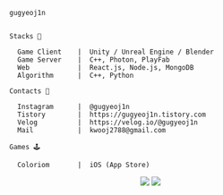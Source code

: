
    gugyeoj1n

    
    Stacks 🐋
    
      Game Client    |  Unity / Unreal Engine / Blender
      Game Server    |  C++, Photon, PlayFab
      Web            |  React.js, Node.js, MongoDB
      Algorithm      |  C++, Python

    Contacts 🦦

      Instagram      |  @gugyeoj1n
      Tistory        |  https://gugyeoj1n.tistory.com
      Velog          |  https://velog.io/@gugyeoj1n
      Mail           |  kwooj2788@gmail.com

    Games 🕹️

      Coloriom       |  iOS (App Store)

<div align="center">
    <img src="https://github-readme-stats.vercel.app/api?username=gugyeoj1n&hide=stars&rank_icon=github&card_width=400&theme=rose&line_height=25"/>
    <img src="http://mazassumnida.wtf/api/generate_badge?boj=zriring"/>
</div>
